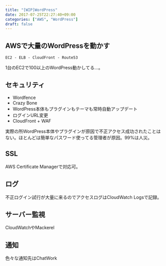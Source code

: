 ```yaml
---
title: "[WIP]WordPress"
date: 2017-07-25T22:27:40+09:00
categories: ["AWS", "WordPress"]
draft: false
---
```


## AWSで大量のWordPressを動かす

`EC2 - ELB - CloudFront - Route53`

1台のEC2で100以上のWordPress動かしてる…。

## セキュリティ
- Wordfence
- Crazy Bone
- WordPress本体もプラグインもテーマも常時自動アップデート
- ログインURL変更
- CloudFront + WAF

実際の所WordPress本体やプラグインが原因で不正アクセス成功されたことはない。ほとんどは簡単なパスワード使ってる管理者が原因。99%は人災。

## SSL
AWS Certificate Managerで対応可。

## ログ
不正ログイン試行が大量に来るのでアクセスログはCloudWatch Logsで記録。

## サーバー監視
CloudWatchやMackerel

## 通知
色々な通知先はChatWork
